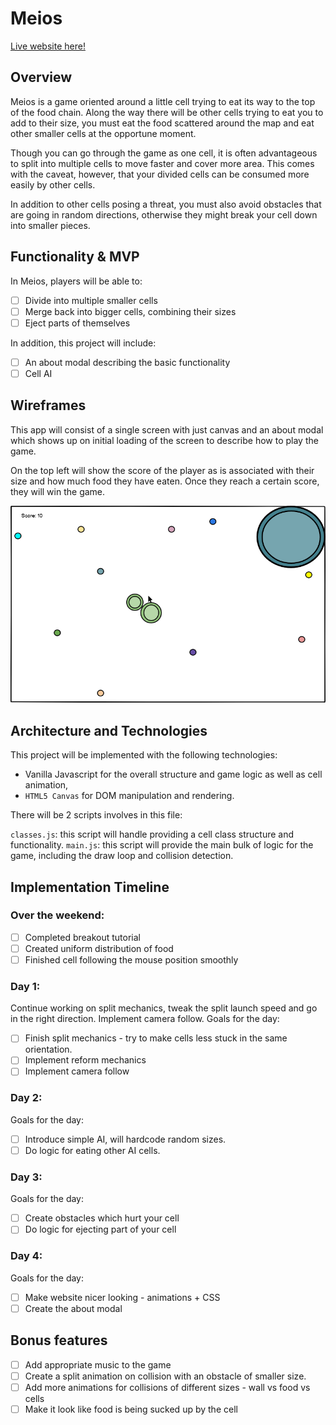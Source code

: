 # Meios

[Live website here!](https://wrudnicki16.github.io/Meios/)

## Overview
Meios is a game oriented around a little cell trying to eat its way to the top of the food chain. Along the way there will be other cells trying to eat you to add to their size, you must eat the food scattered around the map and eat other smaller cells at the opportune moment.

Though you can go through the game as one cell, it is often advantageous to split into multiple cells to move faster and cover more area. This comes with the caveat, however, that your divided cells can be consumed more easily by other cells.

In addition to other cells posing a threat, you must also avoid obstacles that are going in random directions, otherwise they might break your cell down into smaller pieces.

## Functionality & MVP

In Meios, players will be able to:

- [ ] Divide into multiple smaller cells
- [ ] Merge back into bigger cells, combining their sizes
- [ ] Eject parts of themselves

In addition, this project will include:

- [ ] An about modal describing the basic functionality
- [ ] Cell AI

## Wireframes

This app will consist of a single screen with just canvas and an about modal which shows up on initial loading of the screen to describe how to play the game.

On the top left will show the score of the player as is associated with their size and how much food they have eaten. Once they reach a certain score, they will win the game.

![Wireframe](https://github.com/wrudnicki16/Meios/blob/master/docs/meios1.png)

## Architecture and Technologies

This project will be implemented with the following technologies:
  * Vanilla Javascript for the overall structure and game logic as well as cell animation,
  * `HTML5 Canvas` for DOM manipulation and rendering.

There will be 2 scripts involves in this file:

`classes.js`: this script will handle providing a cell class structure and functionality.
`main.js`: this script will provide the main bulk of logic for the game, including the draw loop and collision detection.

## Implementation Timeline

### Over the weekend:
- [ ] Completed breakout tutorial
- [ ] Created uniform distribution of food
- [ ] Finished cell following the mouse position smoothly

### Day 1:
Continue working on split mechanics, tweak the split launch speed and go in the right direction. Implement camera follow. Goals for the day:
- [ ] Finish split mechanics - try to make cells less stuck in the same orientation.
- [ ] Implement reform mechanics
- [ ] Implement camera follow

### Day 2:
Goals for the day:
- [ ] Introduce simple AI, will hardcode random sizes.
- [ ] Do logic for eating other AI cells.

### Day 3:
Goals for the day:
- [ ] Create obstacles which hurt your cell
- [ ] Do logic for ejecting part of your cell

### Day 4:
Goals for the day:
- [ ] Make website nicer looking - animations + CSS
- [ ] Create the about modal

## Bonus features

- [ ] Add appropriate music to the game
- [ ] Create a split animation on collision with an obstacle of smaller size.
- [ ] Add more animations for collisions of different sizes - wall vs food vs cells
- [ ] Make it look like food is being sucked up by the cell
